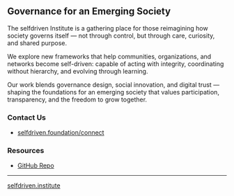 ## Governance for an Emerging Society

The selfdriven Institute is a gathering place for those reimagining how society governs itself — not through control, but through care, curiosity, and shared purpose.

We explore new frameworks that help communities, organizations, and networks become self-driven: capable of acting with integrity, coordinating without hierarchy, and evolving through learning.

Our work blends governance design, social innovation, and digital trust — shaping the foundations for an emerging society that values participation, transparency, and the freedom to grow together.

### Contact Us
- [selfdriven.foundation/connect](https://selfdriven.foundation/connect)

### Resources
- [GitHub Repo](https://github.com/selfdriven-foundation/selfdriven-institute)

----

[selfdriven.institute](https://selfdriven.institute)
